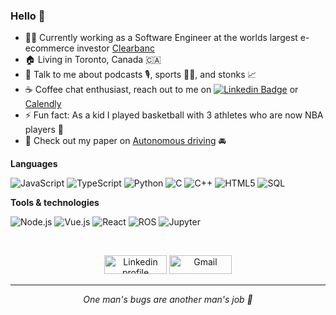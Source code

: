 ### Hello 👋


- 👨‍💻 Currently working as a Software Engineer at the worlds largest e-ecommerce investor [Clearbanc](https://clearbanc.com/)
- 🏠 Living in Toronto, Canada 🇨🇦
- 💬 Talk to me about podcasts 🎙️, sports 🏃‍♂️, and stonks 📈
- ☕️ Coffee chat enthusiast, reach out to me on [![Linkedin Badge](https://img.shields.io/badge/-Hisham-blue?style=flat-square&logo=Linkedin&logoColor=white&link=https://www.linkedin.com/in/hnimri/)](https://www.linkedin.com/in/hnimri/) or [Calendly](https://calendly.com/heshamn/chat)
- ⚡️ Fun fact: As a kid I played basketball with 3 athletes who are now NBA players 🏀
- 📜 Check out my paper on [Autonomous driving](https://drive.google.com/file/d/1G4yC_iow7yLuFtWMVnduiUP7svXtMV3G/view) 🚘

**Languages**

![JavaScript](https://img.shields.io/badge/-JavaScript-000000?style=flat&logo=javascript)
![TypeScript](https://img.shields.io/badge/-TypeScript-000000?style=flat&logo=typescript&logoColor=007ACC)
![Python](https://img.shields.io/badge/-python-000000?style=flat&logo=python)
![C](https://img.shields.io/badge/-C-000000?style=flat&logo=C)
![C++](https://img.shields.io/badge/-C++-000000?style=flat&logo=C%2B%2B&logoColor=00599C)
![HTML5](https://img.shields.io/badge/-HTML5-000000?style=flat&logo=HTML5)
![SQL](https://img.shields.io/badge/-SQL-000000?style=flat&logo=MySQL)

**Tools & technologies**

![Node.js](https://img.shields.io/badge/-Node.js-000000?style=flat&logo=node.js&logoColor=339933)
![Vue.js](https://img.shields.io/badge/-Vue-000000?style=flat&logo=vue.js&logoColor=#4FC08D)
![React](https://img.shields.io/badge/-React-000000?style=flat&logo=React&logoColor=61DAFB)
![ROS](https://img.shields.io/badge/-ROS-000000?style=flat&logo=probot&logoColor=#276DC3)
![Jupyter](http://img.shields.io/badge/-Jupyter-000000?style=flat&logo=Jupyter&logoColor=#F37626)
  
<br>
<p align="center">
    <a href="https://www.linkedin.com/in/hnimri/"><img alt="Linkedin profile" title="Linkedin" src="https://raw.githubusercontent.com/Thomas-George-T/Thomas-George-T/master/assets/linkedin.svg" width="100" height="30" /></a>
    <a href="mailto:nimrim@mcmaster.com"><img alt="Gmail" src="https://raw.githubusercontent.com/Thomas-George-T/Thomas-George-T/master/assets/google-gmail.svg" title="Email" width="100" height="30" /></a>

</p>
<hr \>
<p align="center">
   <i>One man's bugs are another man's job 🐛</i>
</p> 
